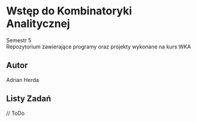 # Wstęp do Kombinatoryki Analitycznej

Semestr 5<br>
Repozytorium zawierające programy oraz projekty wykonane na kurs WKA

## Autor
Adrian Herda

## Listy Zadań
// ToDo
